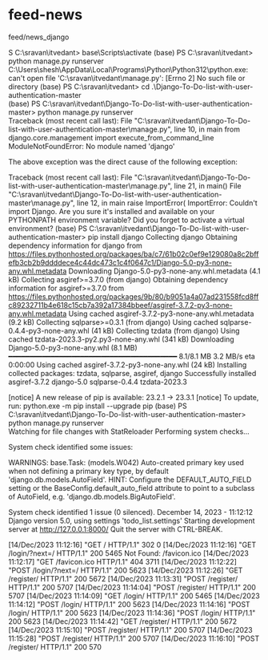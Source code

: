 # feed-news
feed/news_django


S C:\sravan\itvedant> base\Scripts\activate
(base) PS C:\sravan\itvedant> python manage.py runserver
C:\Users\shesh\AppData\Local\Programs\Python\Python312\python.exe: can't open file 'C:\\sravan\\itvedant\\manage.py': [Errno 2] No such file or directory
(base) PS C:\sravan\itvedant> cd .\Django-To-Do-list-with-user-authentication-master\
(base) PS C:\sravan\itvedant\Django-To-Do-list-with-user-authentication-master> python manage.py runserver                             
Traceback (most recent call last):
  File "C:\sravan\itvedant\Django-To-Do-list-with-user-authentication-master\manage.py", line 10, in main
    from django.core.management import execute_from_command_line
ModuleNotFoundError: No module named 'django'

The above exception was the direct cause of the following exception:

Traceback (most recent call last):
  File "C:\sravan\itvedant\Django-To-Do-list-with-user-authentication-master\manage.py", line 21, in <module>
    main()
  File "C:\sravan\itvedant\Django-To-Do-list-with-user-authentication-master\manage.py", line 12, in main
    raise ImportError(
ImportError: Couldn't import Django. Are you sure it's installed and available on your PYTHONPATH environment variable? Did you forget to activate a virtual environment?
(base) PS C:\sravan\itvedant\Django-To-Do-list-with-user-authentication-master> pip install django
Collecting django
  Obtaining dependency information for django from https://files.pythonhosted.org/packages/ba/c7/61b02c0ef9e129080a8c2bffefb3cb2b9ddddece4c44dc473c1c4f0647c1/Django-5.0-py3-none-any.whl.metadata
  Downloading Django-5.0-py3-none-any.whl.metadata (4.1 kB)
Collecting asgiref>=3.7.0 (from django)
  Obtaining dependency information for asgiref>=3.7.0 from https://files.pythonhosted.org/packages/9b/80/b9051a4a07ad231558fcd8ffc89232711b4e618c15cb7a392a17384bbeef/asgiref-3.7.2-py3-none-any.whl.metadata
  Using cached asgiref-3.7.2-py3-none-any.whl.metadata (9.2 kB)
Collecting sqlparse>=0.3.1 (from django)
  Using cached sqlparse-0.4.4-py3-none-any.whl (41 kB)
Collecting tzdata (from django)
  Using cached tzdata-2023.3-py2.py3-none-any.whl (341 kB)
Downloading Django-5.0-py3-none-any.whl (8.1 MB)
   ━━━━━━━━━━━━━━━━━━━━━━━━━━━━━━━━━━━━━━━━ 8.1/8.1 MB 3.2 MB/s eta 0:00:00
Using cached asgiref-3.7.2-py3-none-any.whl (24 kB)
Installing collected packages: tzdata, sqlparse, asgiref, django
Successfully installed asgiref-3.7.2 django-5.0 sqlparse-0.4.4 tzdata-2023.3

[notice] A new release of pip is available: 23.2.1 -> 23.3.1
[notice] To update, run: python.exe -m pip install --upgrade pip
(base) PS C:\sravan\itvedant\Django-To-Do-list-with-user-authentication-master> python manage.py runserver                             
Watching for file changes with StatReloader
Performing system checks...

System check identified some issues:

WARNINGS:
base.Task: (models.W042) Auto-created primary key used when not defining a primary key type, by default 'django.db.models.AutoField'.
        HINT: Configure the DEFAULT_AUTO_FIELD setting or the BaseConfig.default_auto_field attribute to point to a subclass of AutoField, e.g. 'django.db.models.BigAutoField'.

System check identified 1 issue (0 silenced).
December 14, 2023 - 11:12:12
Django version 5.0, using settings 'todo_list.settings'
Starting development server at http://127.0.0.1:8000/
Quit the server with CTRL-BREAK.

[14/Dec/2023 11:12:16] "GET / HTTP/1.1" 302 0
[14/Dec/2023 11:12:16] "GET /login/?next=/ HTTP/1.1" 200 5465
Not Found: /favicon.ico
[14/Dec/2023 11:12:17] "GET /favicon.ico HTTP/1.1" 404 3711
[14/Dec/2023 11:12:22] "POST /login/?next=/ HTTP/1.1" 200 5623
[14/Dec/2023 11:12:26] "GET /register/ HTTP/1.1" 200 5672
[14/Dec/2023 11:13:31] "POST /register/ HTTP/1.1" 200 5707
[14/Dec/2023 11:14:04] "POST /register/ HTTP/1.1" 200 5707
[14/Dec/2023 11:14:09] "GET /login/ HTTP/1.1" 200 5465
[14/Dec/2023 11:14:12] "POST /login/ HTTP/1.1" 200 5623
[14/Dec/2023 11:14:16] "POST /login/ HTTP/1.1" 200 5623
[14/Dec/2023 11:14:36] "POST /login/ HTTP/1.1" 200 5623
[14/Dec/2023 11:14:42] "GET /register/ HTTP/1.1" 200 5672
[14/Dec/2023 11:15:10] "POST /register/ HTTP/1.1" 200 5707
[14/Dec/2023 11:15:28] "POST /register/ HTTP/1.1" 200 5707
[14/Dec/2023 11:16:10] "POST /register/ HTTP/1.1" 200 570
